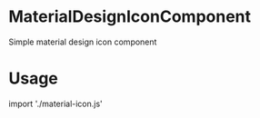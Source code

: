 # MaterialDesignIconComponent
Simple material design icon component

# Usage
import './material-icon.js'
<material-icon clickable icon='wb-incandescent'></material-icon>
